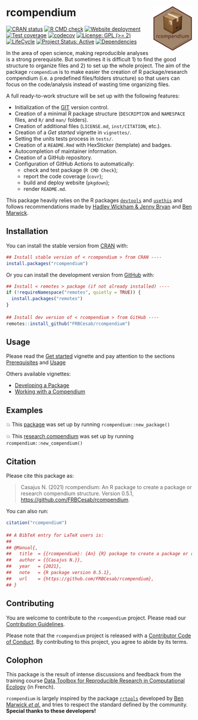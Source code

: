 
# rcompendium <img src="man/figures/hexsticker.png" align="right" style="float:right; height:120px;"/>

<!-- badges: start -->

[![CRAN
status](https://www.r-pkg.org/badges/version/rcompendium)](https://CRAN.R-project.org/package=rcompendium/)
[![R CMD
check](https://github.com/FRBCesab/rcompendium/actions/workflows/R-CMD-check.yaml/badge.svg)](https://github.com/FRBCesab/rcompendium/actions/workflows/R-CMD-check.yaml)
[![Website
deployment](https://github.com/FRBCesab/rcompendium/actions/workflows/pkgdown.yaml/badge.svg)](https://github.com/FRBCesab/rcompendium/actions/workflows/pkgdown.yaml)
[![Test
coverage](https://github.com/FRBCesab/rcompendium/actions/workflows/test-coverage.yaml/badge.svg)](https://github.com/FRBCesab/rcompendium/actions/workflows/test-coverage.yaml)
[![codecov](https://codecov.io/gh/FRBCesab/rcompendium/branch/main/graph/badge.svg)](https://app.codecov.io/gh/FRBCesab/rcompendium)
[![License: GPL (>=
2)](https://img.shields.io/badge/License-GPL%20%28%3E%3D%202%29-blue.svg)](https://choosealicense.com/licenses/gpl-2.0/)
[![LifeCycle](https://img.shields.io/badge/lifecycle-stable-green)](https://lifecycle.r-lib.org/articles/stages.html#stable)
[![Project Status:
Active](https://www.repostatus.org/badges/latest/active.svg)](https://www.repostatus.org/#active)
[![Dependencies](https://img.shields.io/badge/dependencies-12/69-red?style=flat)](#)
<!-- badges: end -->

In the area of open science, making reproducible analyses is a strong
prerequisite. But sometimes it is difficult 1) to find the good
structure to organize files and 2) to set up the whole project. The aim
of the package `rcompendium` is to make easier the creation of R
package/research compendium (i.e. a predefined files/folders structure)
so that users can focus on the code/analysis instead of wasting time
organizing files.

A full ready-to-work structure will be set up with the following
features:

-   Initialization of the [GIT](https://git-scm.com/) version control.
-   Creation of a minimal R package structure (`DESCRIPTION` and
    `NAMESPACE` files, and `R/` and `man/` folders).
-   Creation of additional files (`LICENSE.md`, `inst/CITATION`, etc.).
-   Creation of a *Get started* vignette in `vignettes/`.
-   Setting the units tests process in `tests/`.
-   Creation of a `README.Rmd` with HexSticker (template) and badges.
-   Autocompletion of maintainer information.
-   Creation of a GitHub repository.
-   Configuration of GitHub Actions to automatically:
    -   check and test package (`R CMD Check`);
    -   report the code coverage (`covr`);
    -   build and deploy website (`pkgdown`);
    -   render `README.md`.

This package heavily relies on the R packages
[`devtools`](https://devtools.r-lib.org) and
[`usethis`](https://usethis.r-lib.org) and follows recommendations made
by [Hadley Wickham & Jenny Bryan](https://r-pkgs.org) and [Ben
Marwick](https://peerj.com/preprints/3192/).

## Installation

You can install the stable version from
[CRAN](https://cran.r-project.org/) with:

``` r
## Install stable version of < rcompendium > from CRAN ----
install.packages("rcompendium")
```

Or you can install the development version from
[GitHub](https://github.com/) with:

``` r
## Install < remotes > package (if not already installed) ----
if (!requireNamespace("remotes", quietly = TRUE)) {
  install.packages("remotes")
}

## Install dev version of < rcompendium > from GitHub ----
remotes::install_github("FRBCesab/rcompendium")
```

## Usage

Please read the [Get
started](https://frbcesab.github.io/rcompendium/articles/rcompendium.html)
vignette and pay attention to the sections
[Prerequisites](https://frbcesab.github.io/rcompendium/articles/rcompendium.html#prerequisites)
and
[Usage](https://frbcesab.github.io/rcompendium/articles/rcompendium.html#usage)

Others available vignettes:

-   [Developing a
    Package](https://frbcesab.github.io/rcompendium/articles/developing_a_package.html)
-   [Working with a
    Compendium](https://frbcesab.github.io/rcompendium/articles/working_with_a_compendium.html)

## Examples

:boom: This [package](https://github.com/ahasverus/demo.package) was set
up by running `rcompendium::new_package()`

:boom: This [research
compendium](https://github.com/ahasverus/demo.compendium) was set up by
running `rcompendium::new_compendium()`

## Citation

Please cite this package as:

> Casajus N. (2021) rcompendium: An R package to create a package or
> research compendium structure. Version 0.5.1,
> <https://github.com/FRBCesab/rcompendium>.

You can also run:

``` r
citation("rcompendium")

## A BibTeX entry for LaTeX users is:
## 
## @Manual{,
##   title  = {{rcompendium}: {An} {R} package to create a package or research compendium structure},
##   author = {{Casajus N.}},
##   year   = {2021},
##   note   = {R package version 0.5.1},
##   url    = {https://github.com/FRBCesab/rcompendium},
## }
```

## Contributing

You are welcome to contribute to the `rcompendium` project. Please read
our [Contribution
Guidelines](https://frbcesab.github.io/rcompendium/CONTRIBUTING.html).

Please note that the `rcompendium` project is released with a
[Contributor Code of
Conduct](https://frbcesab.github.io/rcompendium/CODE_OF_CONDUCT.html).
By contributing to this project, you agree to abide by its terms.

## Colophon

This package is the result of intense discussions and feedback from the
training course [Data Toolbox for Reproducible Research in Computational
Ecology](https://github.com/FRBCesab/datatoolbox) (in French).

`rcompendium` is largely inspired by the package
[`rrtools`](https://github.com/benmarwick/rrtools) developed by [Ben
Marwick *et al.*](https://github.com/benmarwick) and tries to respect
the standard defined by the community. **Special thanks to these
developers!**
